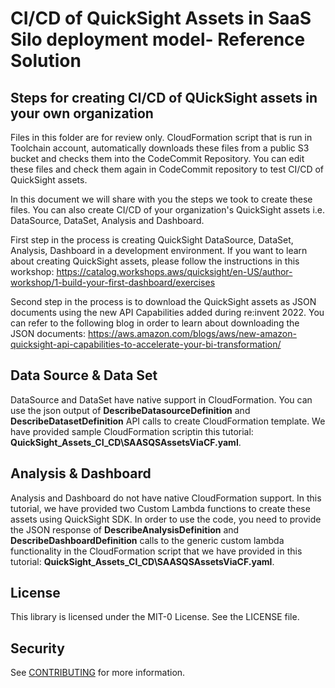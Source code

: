 # CI/CD of QuickSight Assets in SaaS Silo deployment model- Reference Solution

## Steps for creating CI/CD of QUickSight assets in your own organization
Files in this folder are for review only. CloudFormation script that is run in Toolchain account, automatically downloads these files from a public S3 bucket and checks them into the CodeCommit Repository. You can edit these files and check them again in CodeCommit repository to test CI/CD of QuickSight assets.

In this document we will share with you the steps we took to create these files. You can also create CI/CD of your organization's QuickSight assets i.e. DataSource, DataSet, Analysis and Dashboard.

First step in the process is creating QuickSight DataSource, DataSet, Analysis, Dashboard in a development environment. If you want to learn about creating QuickSight assets, please follow the instructions in this workshop: https://catalog.workshops.aws/quicksight/en-US/author-workshop/1-build-your-first-dashboard/exercises

Second step in the process is to download the QuickSight assets as JSON documents using the new API Capabilities added during re:invent 2022. You can refer to the following blog in order to learn about downloading the JSON documents: https://aws.amazon.com/blogs/aws/new-amazon-quicksight-api-capabilities-to-accelerate-your-bi-transformation/

## Data Source & Data Set
DataSource and DataSet have native support in CloudFormation. You can use the json output of  **DescribeDatasourceDefinition** and **DescribeDatasetDefinition** API calls to create CloudFormation template. We have provided sample CloudFormation scriptin this tutorial: **QuickSight_Assets_CI_CD\SAASQSAssetsViaCF.yaml**. 



## Analysis & Dashboard
Analysis and Dashboard do not have native CloudFormation support. In this tutorial, we have provided two Custom Lambda functions to create these assets using QuickSight SDK. In order to use the code, you need to provide the JSON response of **DescribeAnalysisDefinition** and **DescribeDashboardDefinition** calls to the generic custom lambda functionality in the CloudFormation script that we have provided in this tutorial: **QuickSight_Assets_CI_CD\SAASQSAssetsViaCF.yaml**. 

## License
This library is licensed under the MIT-0 License. See the LICENSE file.

## Security
See [CONTRIBUTING](CONTRIBUTING.md#security-issue-notifications) for more information.
